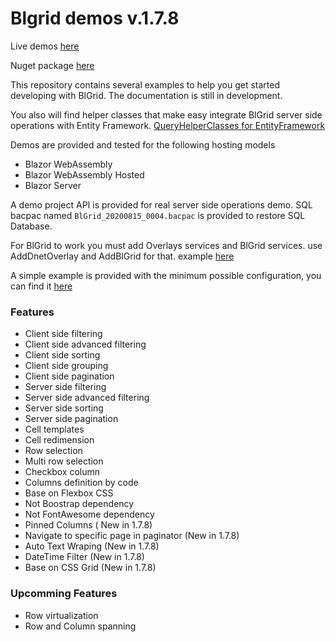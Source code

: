 # Blgrid demos v.1.7.8
Live demos [here](https://www.blgrid.com/)

Nuget package [here](https://www.nuget.org/packages/BlGrid/)

This repository contains several examples to help you get started developing with BlGrid. The documentation is still in development.

You also will find helper classes that make easy integrate BlGrid server side operations with Entity Framework. 
[QueryHelperClasses for EntityFramework](https://github.com/amuste/BlGridExamples/tree/master/samples/BlGrid.Api/Infrastructure/QueryHelpers)

Demos are provided and tested for the following hosting models
* Blazor WebAssembly
* Blazor WebAssembly Hosted
* Blazor Server

A demo project API is provided for real server side operations demo.
SQL bacpac named `BlGrid_20200815_0004.bacpac` is provided to restore SQL Database.

For BlGrid to work you must add Overlays services and BlGrid services.
use AddDnetOverlay and AddBlGrid for that. example [here](https://github.com/amuste/BlGridExamples/blob/master/src/BlGrid.Shared/Infrastructure/Services/ServiceCollectionExtensions.cs)

A simple example is provided with the minimum possible configuration, you can find it [here](https://github.com/amuste/BlGridExamples/blob/master/src/BlGrid.Shared/Pages/Examples/DummyExample.razor)

### Features
* Client side filtering
* Client side advanced filtering
* Client side sorting
* Client side grouping
* Client side pagination
* Server side filtering
* Server side advanced filtering
* Server side sorting
* Server side pagination
* Cell templates
* Cell redimension
* Row selection
* Multi row selection
* Checkbox column
* Columns definition by code
* Base on Flexbox CSS
* Not Boostrap dependency
* Not FontAwesome dependency
* Pinned Columns ( New in 1.7.8)
* Navigate to specific page in paginator (New in 1.7.8)
* Auto Text Wraping (New in 1.7.8)
* DateTime Filter (New in 1.7.8)
* Base on CSS Grid (New in 1.7.8)

### Upcomming Features
* Row virtualization
* Row and Column spanning
